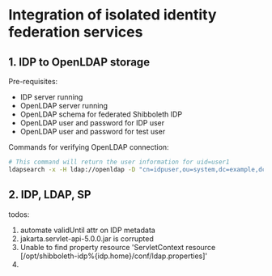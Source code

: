 # Integration of isolated identity federation services

## 1. IDP to OpenLDAP storage

Pre-requisites:
- IDP server running
- OpenLDAP server running
- OpenLDAP schema for federated Shibboleth IDP
- OpenLDAP user and password for IDP user
- OpenLDAP user and password for test user


Commands for verifying OpenLDAP connection:

```bash
# This command will return the user information for uid=user1
ldapsearch -x -H ldap://openldap -D "cn=idpuser,ou=system,dc=example,dc=org" -w idpuserpass -b "ou=people,dc=example,dc=org" "(uid=user1)"
```

## 2. IDP, LDAP, SP

todos:
1. automate validUntil attr on IDP metadata
1. jakarta.servlet-api-5.0.0.jar is corrupted
1. Unable to find property resource 'ServletContext resource [/opt/shibboleth-idp%{idp.home}/conf/ldap.properties]'
1. 